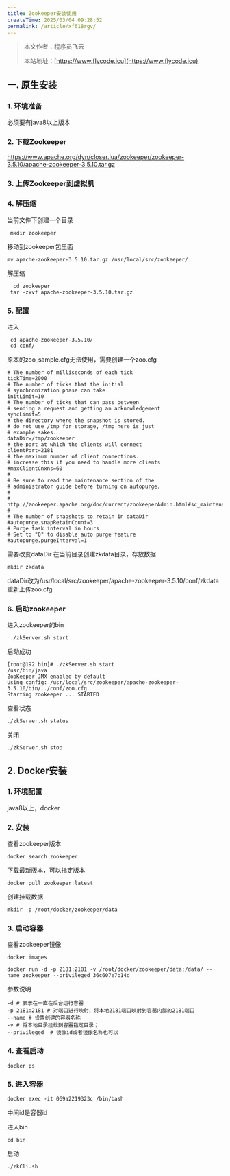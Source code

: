 ```yaml
---
title: Zookeeper安装使用
createTime: 2025/03/04 09:28:52
permalink: /article/xf618rgv/
---
```

> 本文作者：程序员飞云
>
> 本站地址：[https://www.flycode.icu](https://www.flycode.icu)

## 一. 原生安装
### 1. 环境准备
必须要有java8以上版本

### 2. 下载Zookeeper
https://www.apache.org/dyn/closer.lua/zookeeper/zookeeper-3.5.10/apache-zookeeper-3.5.10.tar.gz

### 3. 上传Zookeeper到虚拟机

### 4. 解压缩
当前文件下创建一个目录
```shell
 mkdir zookeeper
```
移动到zookeeper包里面
```shell
mv apache-zookeeper-3.5.10.tar.gz /usr/local/src/zookeeper/
```
解压缩
```shell
  cd zookeeper
 tar -zxvf apache-zookeeper-3.5.10.tar.gz 
```

### 5. 配置
进入
```shell
 cd apache-zookeeper-3.5.10/
 cd conf/
```
原本的zoo_sample.cfg无法使用，需要创建一个zoo.cfg
```shell
# The number of milliseconds of each tick
tickTime=2000
# The number of ticks that the initial 
# synchronization phase can take
initLimit=10
# The number of ticks that can pass between 
# sending a request and getting an acknowledgement
syncLimit=5
# the directory where the snapshot is stored.
# do not use /tmp for storage, /tmp here is just 
# example sakes.
dataDir=/tmp/zookeeper
# the port at which the clients will connect
clientPort=2181
# the maximum number of client connections.
# increase this if you need to handle more clients
#maxClientCnxns=60
#
# Be sure to read the maintenance section of the 
# administrator guide before turning on autopurge.
#
# http://zookeeper.apache.org/doc/current/zookeeperAdmin.html#sc_maintenance
#
# The number of snapshots to retain in dataDir
#autopurge.snapRetainCount=3
# Purge task interval in hours
# Set to "0" to disable auto purge feature
#autopurge.purgeInterval=1
```

需要改变dataDir
在当前目录创建zkdata目录，存放数据
```shell
mkdir zkdata
```
dataDir改为/usr/local/src/zookeeper/apache-zookeeper-3.5.10/conf/zkdata
重新上传zoo.cfg

### 6. 启动zookeeper
进入zookeeper的bin
```shell
 ./zkServer.sh start
```
启动成功
```shell
[root@192 bin]# ./zkServer.sh start
/usr/bin/java
ZooKeeper JMX enabled by default
Using config: /usr/local/src/zookeeper/apache-zookeeper-3.5.10/bin/../conf/zoo.cfg
Starting zookeeper ... STARTED
```
查看状态
```shell
./zkServer.sh status
```
关闭
```shell
./zkServer.sh stop
```

## 2. Docker安装
### 1. 环境配置
java8以上，docker

### 2. 安装
查看zookeeper版本
```shell
docker search zookeeper
```
下载最新版本，可以指定版本
```shell
docker pull zookeeper:latest
```
创建挂载数据
```shell
mkdir -p /root/docker/zookeeper/data
```

### 3. 启动容器
查看zookeeper镜像
```shell
docker images
```
```shell
docker run -d -p 2181:2181 -v /root/docker/zookeeper/data:/data/ --name zookeeper --privileged 36c607e7b14d
```
参数说明
```shell
-d # 表示在一直在后台运行容器
-p 2181:2181 # 对端口进行映射，将本地2181端口映射到容器内部的2181端口
--name # 设置创建的容器名称
-v # 将本地目录挂载到容器指定目录；
--privileged  # 镜像id或者镜像名称也可以 
```
### 4. 查看启动
```shell
docker ps
```
### 5. 进入容器
```shell
docker exec -it 069a2219323c /bin/bash
```
中间id是容器id

进入bin
```shell
cd bin

```

启动
```shell
./zkCli.sh
```

